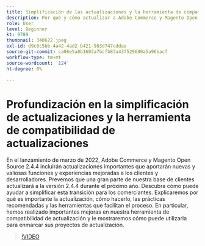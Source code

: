 ```yaml
---
title: Simplificación de las actualizaciones y la herramienta de compatibilidad de actualización
description: Por qué y cómo actualizar a Adobe Commerce y Magento Open Source 2.4.4
role: User
level: Beginner
kt: 9789
thumbnail: 340622.jpeg
exl-id: d9c0c5bb-4a42-4ad2-b421-983d747cddaa
source-git-commit: ca06e5a8b1602a7bcfb83a43f529680a5a96bacf
workflow-type: tm+mt
source-wordcount: '124'
ht-degree: 0%

---
```


# Profundización en la simplificación de actualizaciones y la herramienta de compatibilidad de actualizaciones

En el lanzamiento de marzo de 2022, Adobe Commerce y Magento Open Source 2.4.4 incluirán actualizaciones importantes que aportarán nuevas y valiosas funciones y experiencias mejoradas a los clientes y desarrolladores. Prevemos que una gran parte de nuestra base de clientes actualizará a la versión 2.4.4 durante el próximo año. Descubra cómo puede ayudar a simplificar esta transición para los comerciantes. Explicaremos por qué es importante la actualización, cómo hacerlo, las prácticas recomendadas y las herramientas que facilitan el proceso. En particular, hemos realizado importantes mejoras en nuestra herramienta de compatibilidad de actualización y le mostraremos cómo puede utilizarla para enmarcar sus proyectos de actualización.

>[!VIDEO](https://video.tv.adobe.com/v/340622/?quality=12&learn=on)
